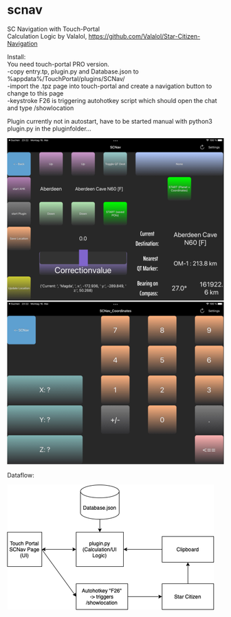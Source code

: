 # scnav
SC Navigation with Touch-Portal \
Calculation Logic by Valalol, https://github.com/Valalol/Star-Citizen-Navigation 

Install: \
You need touch-portal PRO version. \
-copy entry.tp, plugin.py and Database.json to %appdata%/TouchPortal/plugins/SCNav/ \
-import the .tpz page into touch-portal and create a navigation button to change to this page \
-keystroke F26 is triggering autohotkey script which should open the chat and type /showlocation 

Plugin currently not in autostart, have to be started manual with python3 plugin.py in the pluginfolder... 


![alt text](https://github.com/doabigcheese/scnav/blob/main/IMG_0969.PNG?raw=true)
![alt text](https://github.com/doabigcheese/scnav/blob/main/IMG_0970.PNG?raw=true)

Dataflow:

![alt text](https://github.com/doabigcheese/scnav/blob/main/Diagram.png?raw=true)
